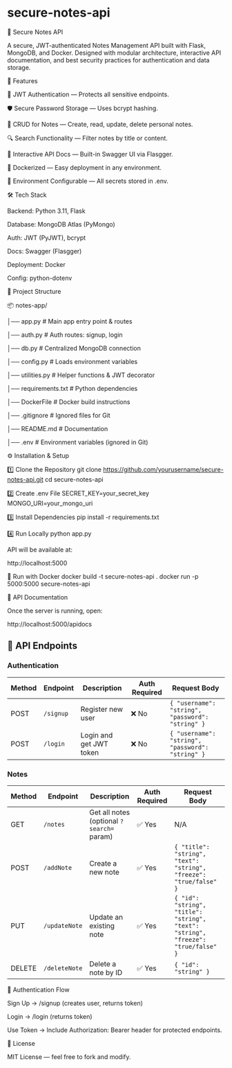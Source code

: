 # secure-notes-api
📝 Secure Notes API

A secure, JWT-authenticated Notes Management API built with Flask, MongoDB, and Docker.
Designed with modular architecture, interactive API documentation, and best security practices for authentication and data storage.


🚀 Features

🔐 JWT Authentication — Protects all sensitive endpoints.

🛡 Secure Password Storage — Uses bcrypt hashing.

📜 CRUD for Notes — Create, read, update, delete personal notes.

🔍 Search Functionality — Filter notes by title or content.

📄 Interactive API Docs — Built-in Swagger UI via Flasgger.

🐳 Dockerized — Easy deployment in any environment.

🌱 Environment Configurable — All secrets stored in .env.


🛠 Tech Stack

Backend: Python 3.11, Flask

Database: MongoDB Atlas (PyMongo)

Auth: JWT (PyJWT), bcrypt

Docs: Swagger (Flasgger)

Deployment: Docker

Config: python-dotenv


📂 Project Structure

📦 notes-app/

│── app.py # Main app entry point & routes

│── auth.py # Auth routes: signup, login

│── db.py # Centralized MongoDB connection

│── config.py # Loads environment variables

│── utilities.py # Helper functions & JWT decorator

│── requirements.txt # Python dependencies

│── DockerFile # Docker build instructions

│── .gitignore # Ignored files for Git

│── README.md # Documentation

│── .env # Environment variables (ignored in Git)


⚙️ Installation & Setup

1️⃣ Clone the Repository
git clone https://github.com/yourusername/secure-notes-api.git
cd secure-notes-api

2️⃣ Create .env File
SECRET_KEY=your_secret_key
MONGO_URI=your_mongo_uri

3️⃣ Install Dependencies
pip install -r requirements.txt

4️⃣ Run Locally
python app.py


API will be available at:

http://localhost:5000

🐳 Run with Docker
docker build -t secure-notes-api .
docker run -p 5000:5000 secure-notes-api

📖 API Documentation

Once the server is running, open:

http://localhost:5000/apidocs


## 🔌 API Endpoints

### **Authentication**
| Method | Endpoint   | Description            | Auth Required | Request Body |
|--------|-----------|------------------------|---------------|--------------|
| POST   | `/signup` | Register new user      | ❌ No         | `{ "username": "string", "password": "string" }` |
| POST   | `/login`  | Login and get JWT token| ❌ No         | `{ "username": "string", "password": "string" }` |

### **Notes**
| Method | Endpoint       | Description                              | Auth Required | Request Body |
|--------|---------------|------------------------------------------|---------------|--------------|
| GET    | `/notes`      | Get all notes (optional `?search=` param) | ✅ Yes        | N/A |
| POST   | `/addNote`    | Create a new note                         | ✅ Yes        | `{ "title": "string", "text": "string", "freeze": "true/false" }` |
| PUT    | `/updateNote` | Update an existing note                   | ✅ Yes        | `{ "id": "string", "title": "string", "text": "string", "freeze": "true/false" }` |
| DELETE | `/deleteNote` | Delete a note by ID                       | ✅ Yes        | `{ "id": "string" }` |


🔐 Authentication Flow

Sign Up → /signup (creates user, returns token)

Login → /login (returns token)

Use Token → Include Authorization: Bearer <token> header for protected endpoints.

📜 License

MIT License — feel free to fork and modify.
